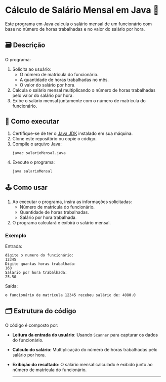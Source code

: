 # Cálculo de Salário Mensal em Java 💼

Este programa em Java calcula o salário mensal de um funcionário com base no número de horas trabalhadas e no valor do salário por hora.

## 🗃 Descrição

O programa:

1. Solicita ao usuário:
   - O número de matrícula do funcionário.
   - A quantidade de horas trabalhadas no mês.
   - O valor do salário por hora.
2. Calcula o salário mensal multiplicando o número de horas trabalhadas pelo valor do salário por hora.
3. Exibe o salário mensal juntamente com o número de matrícula do funcionário.

## 🚀 Como executar

1. Certifique-se de ter o [Java JDK](https://www.oracle.com/java/technologies/javase-downloads.html) instalado em sua máquina.
2. Clone este repositório ou copie o código.
3. Compile o arquivo Java:
   ```bash
   javac salarioMensal.java
   ```
4. Execute o programa:
   ```bash
   java salarioMensal
   ```

## 🕹️ Como usar

1. Ao executar o programa, insira as informações solicitadas:
   - Número de matrícula do funcionário.
   - Quantidade de horas trabalhadas.
   - Salário por hora trabalhada.
2. O programa calculará e exibirá o salário mensal.

### Exemplo

Entrada:
```
digite o numero do funcionário:
12345
Digite quantas horas trabalhada:
160
Salario por hora trabalhada:
25.50
```

Saída:
```
o funcionário de matricula 12345 recebeu salário de: 4080.0
```

## 🗂 Estrutura do código

O código é composto por:

- **Leitura da entrada do usuário**: Usando `Scanner` para capturar os dados do funcionário.
- **Cálculo do salário**: Multiplicação do número de horas trabalhadas pelo salário por hora.
- **Exibição do resultado**: O salário mensal calculado é exibido junto ao número de matrícula do funcionário.
  
  ---
